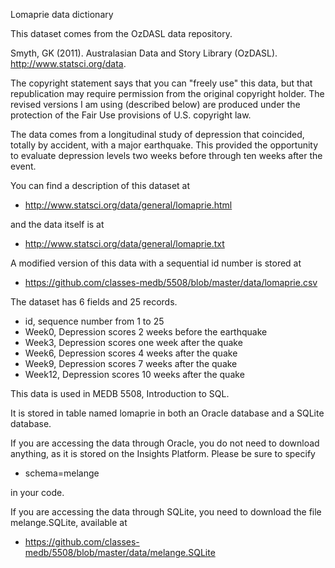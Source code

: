 Lomaprie data dictionary

This dataset comes from the OzDASL data repository.

Smyth, GK (2011). Australasian Data and Story Library
(OzDASL). http://www.statsci.org/data.

The copyright statement says that you can "freely
use" this data, but that republication may require
permission from the original copyright holder. The
revised versions I am using (described below) are
produced under the protection of the Fair Use 
provisions of U.S. copyright law.

The data comes from a longitudinal study of depression
that coincided, totally by accident, with a major
earthquake. This provided the opportunity to 
evaluate depression levels two weeks before through
ten weeks after the event.

You can find a description of this dataset at

+ http://www.statsci.org/data/general/lomaprie.html

and the data itself is at

+ http://www.statsci.org/data/general/lomaprie.txt

A modified version of this data with a sequential id
number is stored at

+ https://github.com/classes-medb/5508/blob/master/data/lomaprie.csv

The dataset has 6 fields and 25 records.

+ id, sequence number from 1 to 25
+ Week0, Depression scores 2 weeks before the earthquake
+ Week3, Depression scores one week after the quake
+ Week6, Depression scores 4 weeks after the quake
+ Week9, Depression scores 7 weeks after the quake
+ Week12, Depression scores 10 weeks after the quake

This data is used in MEDB 5508, Introduction to SQL.

It is stored in table named lomaprie in both an Oracle
database and a SQLite database.

If you are accessing the data through Oracle, you do
not need to download anything, as it is stored on the
Insights Platform. Please be sure to specify

+ schema=melange

in your code.

If you are accessing the data through SQLite, you need
to download the file melange.SQLite, available at

+ https://github.com/classes-medb/5508/blob/master/data/melange.SQLite

